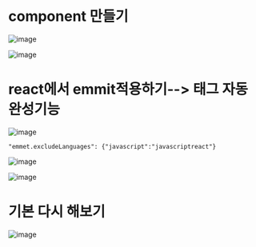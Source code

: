 # component 만들기
![image](https://github.com/understanding963852/604react/assets/60366769/f55188c7-722a-41e0-948c-4c211cd443b2)


![image](https://github.com/understanding963852/604react/assets/60366769/ee18b695-4a77-41cf-b196-1fd742825f6d)

# react에서 emmit적용하기--> 태그 자동 완성기능

![image](https://github.com/understanding963852/604react/assets/60366769/0ad1c6f9-f15e-471c-9bef-ef065c9b8828)

```
"emmet.excludeLanguages": {"javascript":"javascriptreact"}
```

![image](https://github.com/understanding963852/604react/assets/60366769/9a26c042-60e6-4222-bdb0-346b2cc53922)

![image](https://github.com/understanding963852/604react/assets/60366769/15e602c7-6fb9-4598-ae6b-1c3ba7ddef76)



# 기본 다시 해보기
![image](https://github.com/understanding963852/604react/assets/60366769/553a842c-96fa-4818-a176-d18e4a499806)


